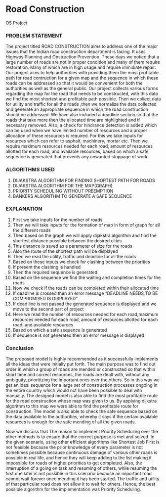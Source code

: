 # Road Construction
 OS Project

### PROBLEM STATEMENT
 The project titled ROAD CONSTRUCTION aims to address one of the major issues that the Indian road construction department is facing. It uses Highway Planning and Obstruction Prevention. These days we notice that a large number of roads are not in proper condition and many of them require restoration. Many of which are in high usage and require immidiate repair. Our project aims to help authorities with providing them the most profitable path for road contruction for a given map and the sequence in which these roads can be addressed so that it would be convenient for both the authorities as well as the general public. Our project collects various forms regarding the map for the road that needs to be constructed, with this data we find the most shortest and profitable path possible. Then we collect data for utility and traffic for all the roads ,then we normalize the data collected and generate an appropriate sequence in which the road construction should be addressed. We have also included a deadline section so that the roads that take more then the allocated time are highlighted and if necessary removed. Also, a check for hindrance detection is added which can be used when we have limited number of resources and a proper allocation of these resources is required. For this we take inputs for resources which can refer to asphalt, machinery, mortar etc. Then we require maximum resources needed for each road, amount of resources allotted for each road, and available resources, based on which a safe sequence is generated that prevents any unwanted stoppage of work.

 ### ALGORITHMS USED
1) DIJAKSTRA ALGORITHM FOR FINDING SHORTEST PATH FOR ROADS
2) DIJAKSTRA ALGORITHM FOR THE MAP(GRAPH)
3) PRIORITY SCHEDULING WITHOUT PREEMPTION
4) BANKERS ALGORITHM TO GENERATE A SAFE SEQUENCE

 ### EXPLANATION

1) First we take inputs for the number of roads
2) Then we will take inputs for the formation of map in form of graph for all the different
roads
3) Then based on the graph we will apply dijakstra algorithm and find the shortest distance
possible between the desired cities
4) This distance is saved as a parameter of size for the roads
5) Also the route of the shortest path will be displayed
6) Then we read the utility, traffic and deadline for all the roads
7) Based on these inputs we check for clashing between the priorities
8) If present the clashing is handled
9) Then the required sequence is generated
10) Based on the sequence we find the waiting and completion times for the roads
11) Now we check if the roads can be completed within their allocated time
12) If deadline is crossed then an error message “DEADLINE NEEDS TO BE
COMPROMISED IS DISPLAYED”
13) If dead line is not passed the generated sequence is displayed and we move to the second
part of project
14) Here we read the number of resources needed for each road,maximum resources needed
for each road, amount of resources allotted for each road, and available resources
15) Based on which a safe sequence is generated
16) If sequence is not generated then an error message is displayed


### Conclusion

The proposed model is highly recommended as it successfully implements all the ideas that
were initially put forth. The main purpose was to find out order in which a group of roads are
mended or constructed so that within short time and correct resources, the roads are dealt
with, without any ambiguity, prioritizing the important ones over the others. So in this way
we get an ideal sequence for a large set of construction processes ongoing in the entire
country which would not have been possible to deal with manually. The designed model is
also able to find the most profitable route for the road construction whose map was given to
us. By applying dijkstra algorithm to this map we were able to find the profitable route for
construction. The model is also able to check the safe sequence based on the data available
to the authorities, whereby it says if the certain available resources is enough for the safe
mending of all the given roads.


Now we discuss that The reason to implement Priority Scheduling over the other methods is
to ensure that the correct purpose is met and solved. In the given scenario, using other
efficient algorithms like Shortest Job First is not feasible because the prior knowledge of
every parameter is not sometimes possible because continuous damage of various other roads
is possible in real life, and hence they will keep adding to the list making it impossible for
roads of higher priorities to get completed. Also, the interruption of a going on task and
resuming of others, while resuming the first one later is not possible in this scenario because
an important road cannot wait forever once mending it has been started. The traffic and utility
of that particular road does not allow it to wait for others. Hence, the best possible algorithm
for the implementation was Priority Scheduling.
